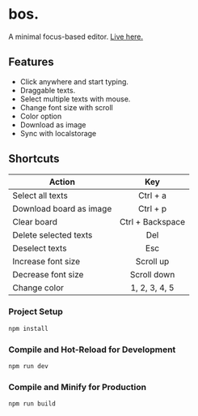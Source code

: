 # bos.

A minimal focus-based editor.
[Live here.](https://bos-editor.vercel.app/)

## Features

- Click anywhere and start typing.
- Draggable texts.
- Select multiple texts with mouse.
- Change font size with scroll
- Color option
- Download as image
- Sync with localstorage

## Shortcuts

| Action                  |       Key        |
| ----------------------- | :--------------: |
| Select all texts        |     Ctrl + a     |
| Download board as image |     Ctrl + p     |
| Clear board             | Ctrl + Backspace |
| Delete selected texts   |       Del        |
| Deselect texts          |       Esc        |
| Increase font size      |    Scroll up     |
| Decrease font size      |   Scroll down    |
| Change color            |  1, 2, 3, 4, 5   |

### Project Setup

```sh
npm install
```

### Compile and Hot-Reload for Development

```sh
npm run dev
```

### Compile and Minify for Production

```sh
npm run build
```
